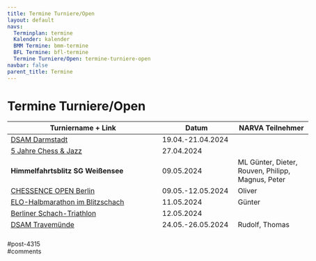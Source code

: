 ```yaml
---
title: Termine Turniere/Open 
layout: default
navs:
  Terminplan: termine
  Kalender: kalender
  BMM Termine: bmm-termine
  BFL Termine: bfl-termine
  Termine Turniere/Open: termine-turniere-open
navbar: false
parent_title: Termine
---
```

<div class="post-4315 page type-page status-publish hentry" id="post-4315">
<h1 class="entry-title">Termine Turniere/Open</h1>
<div class="entry-content">
<table class="clean swiss footable" style="height: 258px; width: 790px;">
<thead>
<tr style="height: 18px;">
<th style="width: 332px; height: 18px;">Turniername + Link</th>
<th style="width: 158px; height: 18px;">Datum</th>
<th nowrap="nowrap" style="width: 154px; height: 18px;">NARVA Teilnehmer</th>
</tr>
</thead>
<tbody>
<tr style="height: 24px;">
<td><a href="https://www.dsam-cup.de/" rel="noopener" target="_blank">DSAM Darmstadt</a></td>
<td>19.04.-21.04.2024</td>
<td></td>
</tr>
<tr style="height: 24px;">
<td><a href="https://www.tickettailor.com/events/lotzkulturug/1202726" rel="noopener" target="_blank">5 Jahre Chess &amp; Jazz</a></td>
<td>27.04.2024</td>
<td></td>
</tr>
<tr style="height: 24px;">
<td><strong>Himmelfahrtsblitz SG Weißensee</strong></td>
<td>09.05.2024</td>
<td>ML Günter, Dieter, Rouven, Philipp, Magnus, Peter</td>
</tr>
<tr style="height: 24px;">
<td><a href="https://chessence.de/turnier-anmeldung-2/" rel="noopener" target="_blank">CHESSENCE OPEN Berlin</a></td>
<td>09.05.-12.05.2024</td>
<td>Oliver</td>
</tr>
<tr style="height: 24px;">
<td><a href="https://jimdo-storage.global.ssl.fastly.net/file/b53eb5c3-9c67-4e04-8813-e7ebf1ca8624/BerlinerHalbmarathonBlitzschach%20neu.pdf" rel="noopener" target="_blank">ELO-Halbmarathon im Blitzschach</a></td>
<td>11.05.2024</td>
<td>Günter</td>
</tr>
<tr style="height: 24px;">
<td><a href="https://jimdo-storage.global.ssl.fastly.net/file/cb0831b8-3b08-4979-bce6-f36aedec79fc/Berliner%20Schach-Triathlon%202024.pdf" rel="noopener" target="_blank">Berliner Schach-Triathlon</a></td>
<td>12.05.2024</td>
<td></td>
</tr>
<tr style="height: 24px;">
<td><a href="https://www.dsam-cup.de/" rel="noopener" target="_blank">DSAM Travemünde</a></td>
<td>24.05.-26.05.2024</td>
<td>Rudolf, Thomas</td>
</tr>
<tr style="height: 24px;">
<td><a href="https://www.narva-schach.de/wordpress/turniere/kleeblatt-turnier-2024/"><strong>2. Kleeblatt-Turnier</strong></a></td>
<td>02.06.2024</td>
<td></td>
</tr>
<tr style="height: 24px;">
<td><a href="https://www.berlinerschachverband.de/files/bsv/images/2024/06/sv_osram_open_25.pdf" rel="noopener" target="_blank">25. SV OSRAM Open</a></td>
<td>08.06.2024</td>
<td>Günter</td>
</tr>
<tr style="height: 24px;">
<td><a href="https://www.seniorenschach-brandenburg.de/2023/10/31/31-offenes-brandenburgisches-seniorenturnier-2024/" rel="noopener" target="_blank">31. offene Seniorenturnier in Miedzyzdroje</a></td>
<td>14.06.-24.06.2024</td>
<td>Hans-Dieter, Gerhard</td>
</tr>
<tr style="height: 24px;">
<td><a href="https://www.schachklub-altrip.de/" rel="noopener" target="_blank">Fischerfestblitz Altrip</a></td>
<td>07.07.2024</td>
<td>Bram, Norbert, Rudolf, Thomas und Ex&amp;Hopp</td>
</tr>
<tr style="height: 24px;">
<td><a href="https://www.schachclubkreuzberg.de/werner-ott-open-kreuzberger-sommer-2024/" rel="noopener" target="_blank">Kreuzberger Sommer 2024</a></td>
<td>20.07.-28.07.2024</td>
<td></td>
</tr>
<tr style="height: 24px;">
<td><a href="http://www.friesen-lichtenberg.de/Lichtenberger_Sommer/LS_24/lichtenberger_sommer_2024.htm" rel="noopener" target="_blank">Lichtenberger Sommer 2024</a></td>
<td>10.08.-18.08.2024</td>
<td></td>
</tr>
<tr style="height: 24px;">
<td><a href="https://www.schachverein-wildau.de/dahmeland.php" rel="noopener" target="_blank">17. Wildauer Dahmelandpokal 2024</a></td>
<td>03.10.-06.10.2024</td>
<td></td>
</tr>
<tr style="height: 24px;">
<td><strong>Kurt-Richter-Gedenkturnier 2024</strong><br/>
(mehr Infos demnächst)</td>
<td>01.11.-03.11.2024</td>
<td></td>
</tr>
</tbody>
</table>
</div><!-- .entry-content -->
</div> #post-4315 
<div id="comments">
</div> #comments 
